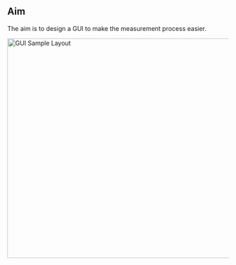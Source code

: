## Aim

The aim is to design a GUI to make the measurement process easier.


<img src="asset/GUI_img.PNG" alt="GUI Sample Layout" width="700" height="500">
